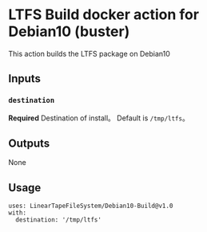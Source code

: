 # LTFS Build docker action for Debian10 (buster)

This action builds the LTFS package on Debian10

## Inputs

### `destination`

**Required** Destination of install。 Default is `/tmp/ltfs`。

## Outputs

None

## Usage

```
uses: LinearTapeFileSystem/Debian10-Build@v1.0
with:
  destination: '/tmp/ltfs'
```
